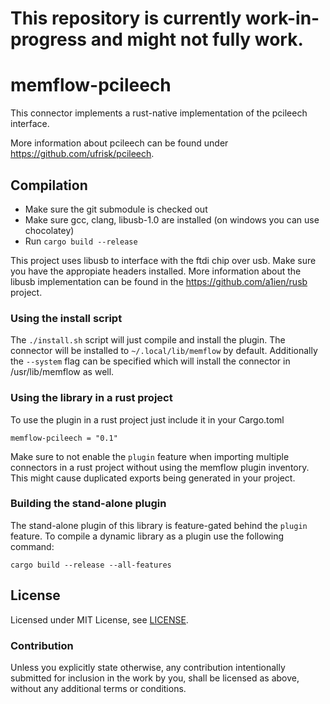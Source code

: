 # This repository is currently work-in-progress and might not fully work.

# memflow-pcileech

This connector implements a rust-native implementation of the pcileech interface.

More information about pcileech can be found under https://github.com/ufrisk/pcileech.


## Compilation

- Make sure the git submodule is checked out
- Make sure gcc, clang, libusb-1.0 are installed (on windows you can use chocolatey)
- Run `cargo build --release`

This project uses libusb to interface with the ftdi chip over usb. Make sure you have the appropiate headers installed. More information about the libusb implementation can be found in the https://github.com/a1ien/rusb project.

### Using the install script

The `./install.sh` script will just compile and install the plugin.
The connector will be installed to `~/.local/lib/memflow` by default.
Additionally the `--system` flag can be specified which will install the connector in /usr/lib/memflow as well.

### Using the library in a rust project

To use the plugin in a rust project just include it in your Cargo.toml

```
memflow-pcileech = "0.1"
```

Make sure to not enable the `plugin` feature when importing multiple
connectors in a rust project without using the memflow plugin inventory.
This might cause duplicated exports being generated in your project.

### Building the stand-alone plugin

The stand-alone plugin of this library is feature-gated behind the `plugin` feature.
To compile a dynamic library as a plugin use the following command:

```cargo build --release --all-features```

## License

Licensed under MIT License, see [LICENSE](LICENSE).

### Contribution

Unless you explicitly state otherwise, any contribution intentionally submitted for inclusion in the work by you, shall be licensed as above, without any additional terms or conditions.
